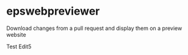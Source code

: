 # epswebpreviewer
Download changes from a pull request and display them on a preview website

Test Edit5
